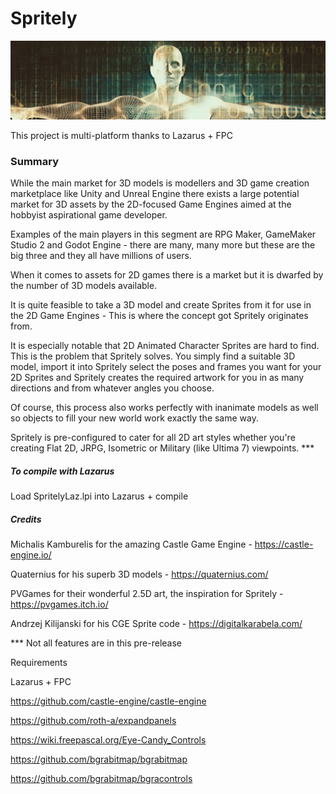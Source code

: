 # Spritely
![](stuff/dm04-readme-banner.jpg)

This project is multi-platform thanks to Lazarus + FPC

### Summary

While the main market for 3D models is modellers and 3D game creation marketplace like Unity and Unreal Engine there exists a large potential market for 3D assets by the 2D-focused Game Engines aimed at the hobbyist aspirational game developer. 

Examples of the main players in this segment are RPG Maker, GameMaker Studio 2 and Godot Engine - there are many, many more but these are the big three and they all have millions of users.

When it comes to assets for 2D games there is a market but it is dwarfed by the number of 3D models available. 

It is quite feasible to take a 3D model and create Sprites from it for use in the 2D Game Engines - This is where the concept got Spritely originates from.

It is especially notable that 2D Animated Character Sprites are hard to find. This is the problem that Spritely solves. You simply find a suitable 3D model, import it into Spritely select the poses and frames you want for your 2D Sprites and Spritely creates the required artwork for you in as many directions and from whatever angles you choose.

Of course, this process also works perfectly with inanimate models as well so objects to fill your new world work exactly the same way.

Spritely is pre-configured to cater for all 2D art styles whether you're creating Flat 2D, JRPG, Isometric or Military (like Ultima 7) viewpoints. ***


##### To compile with Lazarus

Load SpritelyLaz.lpi into Lazarus + compile

##### Credits

Michalis Kamburelis for the amazing Castle Game Engine - https://castle-engine.io/  

Quaternius for his superb 3D models - https://quaternius.com/

PVGames for their wonderful 2.5D art, the inspiration for Spritely - https://pvgames.itch.io/

Andrzej Kilijanski for his CGE Sprite code - https://digitalkarabela.com/

*** Not all features are in this pre-release

Requirements

Lazarus + FPC

https://github.com/castle-engine/castle-engine

https://github.com/roth-a/expandpanels

https://wiki.freepascal.org/Eye-Candy_Controls

https://github.com/bgrabitmap/bgrabitmap

https://github.com/bgrabitmap/bgracontrols

